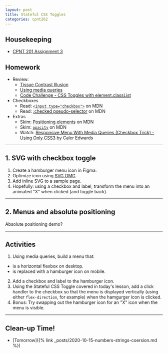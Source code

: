 ```yaml
---
layout: post
title: Stateful CSS Toggles
categories: cpnt262
---
```

## Housekeeping
- [CPNT 201 Assignment 3](https://github.com/sait-wbdv/assessments/tree/master/cpnt201/assignment-3)

## Homework
- Review: 
  - [Tissue Contrast Illusion](http://browsertherapy.com/challenges/tissue-contrast/)
  - [Using media queries](https://developer.mozilla.org/en-US/docs/Web/CSS/Media_Queries/Using_media_queries)
  - [Code Challenge - CSS Toggles with element.classList](http://browsertherapy.com/challenges/css-toggles-with-classlist/)
- Checkboxes
  - Read: [`<input type="checkbox">`](https://developer.mozilla.org/en-US/docs/Web/HTML/Element/input/checkbox) on MDN
  - Read: [:checked pseudo-selector](https://developer.mozilla.org/en-US/docs/Web/CSS/:checked) on MDN
- Extras
  - Skim: [Positioning elements](https://developer.mozilla.org/en-US/docs/Learn/CSS/CSS_layout/Positioning) on MDN
  - Skim: [`opacity`](https://developer.mozilla.org/en-US/docs/Web/CSS/opacity) on MDN
  - Watch: [Responsive Menu With Media Queries (Checkbox Trick) - Using Only CSS3](https://www.youtube.com/watch?v=xMTs8tAapnQ) by Caler Edwards

---

## 1. SVG with checkbox toggle
1. Create a hamburger menu icon in Figma.
2. Optimize icon using [SVG OMG](https://jakearchibald.github.io/svgomg/).
3. Add inline SVG to a sample page.
4. Hopefully: using a checkbox and label, transform the menu into an animated "X" when clicked (and toggle back).

---

## 2. Menus and absolute positioning
Absolute positioning demo?

---

## Activities
1. Using media queries, build a menu that:
  - is a horizontal flexbox on desktop.
  - is replaced with a hamburger icon on mobile.
2. Add a checkbox and label to the hamburger icon.
3. Using the Stateful CSS Toggle covered in today's lesson, add a click handler to the checkbox so that the menu is displayed vertically (using either `flex-direction`, for example) when the hamgurger icon is clicked.
4. Bonus: Try swapping out the hamburger icon for an "X" icon when the menu is visible.

---

## Clean-up Time!
- [Tomorrow]({% link _posts/2020-10-15-numbers-strings-coersion.md %})